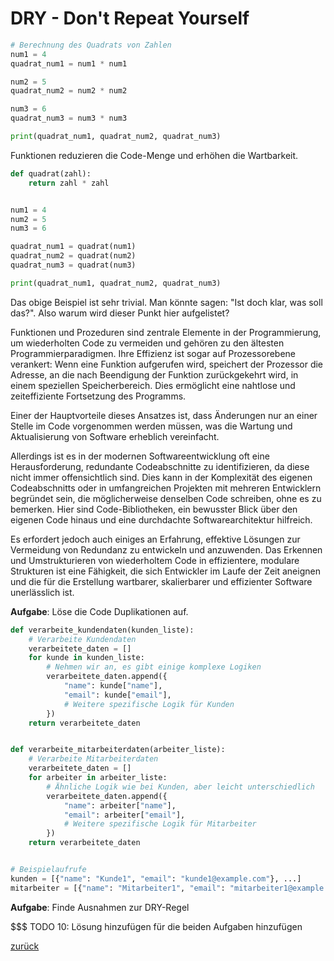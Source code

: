 # DRY - Don't Repeat Yourself

```python
# Berechnung des Quadrats von Zahlen
num1 = 4
quadrat_num1 = num1 * num1

num2 = 5
quadrat_num2 = num2 * num2

num3 = 6
quadrat_num3 = num3 * num3

print(quadrat_num1, quadrat_num2, quadrat_num3)
```

Funktionen reduzieren die Code-Menge und erhöhen die Wartbarkeit.

```python
def quadrat(zahl):
    return zahl * zahl


num1 = 4
num2 = 5
num3 = 6

quadrat_num1 = quadrat(num1)
quadrat_num2 = quadrat(num2)
quadrat_num3 = quadrat(num3)

print(quadrat_num1, quadrat_num2, quadrat_num3)
```

Das obige Beispiel ist sehr trivial. Man könnte sagen: "Ist doch klar, was soll das?". Also warum wird dieser
Punkt hier aufgelistet?

Funktionen und Prozeduren sind zentrale Elemente in der Programmierung, um wiederholten Code zu vermeiden und gehören zu
den ältesten Programmierparadigmen. Ihre Effizienz ist sogar auf Prozessorebene verankert: Wenn eine Funktion aufgerufen
wird, speichert der Prozessor die Adresse, an die nach Beendigung der Funktion zurückgekehrt wird, in einem speziellen
Speicherbereich. Dies ermöglicht eine nahtlose und zeiteffiziente Fortsetzung des Programms.

Einer der Hauptvorteile dieses Ansatzes ist, dass Änderungen nur an einer Stelle im Code vorgenommen werden müssen, was
die Wartung und Aktualisierung von Software erheblich vereinfacht.

Allerdings ist es in der modernen Softwareentwicklung oft eine Herausforderung, redundante Codeabschnitte zu
identifizieren, da diese nicht immer offensichtlich sind. Dies kann in der Komplexität des eigenen Codeabschnitts oder
in umfangreichen Projekten mit mehreren Entwicklern begründet sein, die möglicherweise denselben Code schreiben, ohne es
zu bemerken. Hier sind Code-Bibliotheken, ein bewusster Blick über den eigenen Code hinaus und eine durchdachte
Softwarearchitektur hilfreich.

Es erfordert jedoch auch einiges an Erfahrung, effektive Lösungen zur Vermeidung von Redundanz zu entwickeln und
anzuwenden. Das Erkennen und Umstrukturieren von wiederholtem Code in effizientere, modulare Strukturen ist eine
Fähigkeit, die sich Entwickler im Laufe der Zeit aneignen und die für die Erstellung wartbarer, skalierbarer und
effizienter Software unerlässlich ist.

**Aufgabe**: Löse die Code Duplikationen auf.

```python
def verarbeite_kundendaten(kunden_liste):
    # Verarbeite Kundendaten
    verarbeitete_daten = []
    for kunde in kunden_liste:
        # Nehmen wir an, es gibt einige komplexe Logiken
        verarbeitete_daten.append({
            "name": kunde["name"],
            "email": kunde["email"],
            # Weitere spezifische Logik für Kunden
        })
    return verarbeitete_daten


def verarbeite_mitarbeiterdaten(arbeiter_liste):
    # Verarbeite Mitarbeiterdaten
    verarbeitete_daten = []
    for arbeiter in arbeiter_liste:
        # Ähnliche Logik wie bei Kunden, aber leicht unterschiedlich
        verarbeitete_daten.append({
            "name": arbeiter["name"],
            "email": arbeiter["email"],
            # Weitere spezifische Logik für Mitarbeiter
        })
    return verarbeitete_daten


# Beispielaufrufe
kunden = [{"name": "Kunde1", "email": "kunde1@example.com"}, ...]
mitarbeiter = [{"name": "Mitarbeiter1", "email": "mitarbeiter1@example.com"}, ...]
```

**Aufgabe**: Finde Ausnahmen zur DRY-Regel

$$$ TODO 10: Lösung hinzufügen für die beiden Aufgaben hinzufügen

[zurück](../TheGoodPractices)
